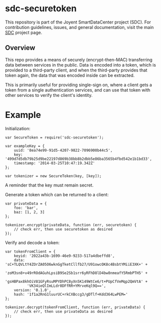 <!--
    This Source Code Form is subject to the terms of the Mozilla Public
    License, v. 2.0. If a copy of the MPL was not distributed with this
    file, You can obtain one at http://mozilla.org/MPL/2.0/.
-->

<!--
    Copyright (c) 2014, Joyent, Inc.
-->

# sdc-securetoken

This repository is part of the Joyent SmartDataCenter project (SDC).  For 
contribution guidelines, issues, and general documentation, visit the main
[SDC](http://github.com/joyent/sdc) project page.

## Overview

This repo provides a means of securely (encrypt-then-MAC) transferring data
between services in the public. Data is encoded into a token, which is provided
to a third-party client, and when the third-party provides that token again,
the data that was encoded inside can be extracted.

This is primarily useful for providing single-sign on, where a client gets a
token from a single authentication services, and can use that token with other
services to verify the client's identity.


# Example

Initialization:

    var SecureToken = require('sdc-securetoken');
    
    var exampleKey = {
        uuid: '8ea74e99-91d5-4207-9822-7096900b44c5',
        key: '499d7d5db79b25d9be22197d869b38bb8b2dbb5e86ba3565b4fbd542e1b1bd33',
        timestamp: '2014-03-25T10:47:19.342Z'
    };
    
    var tokenizer = new SecureToken(key, [key]);

A reminder that the key must remain secret.

Generate a token which can be returned to a client:

    var privateData = {
        foo: 'bar',
        baz: [1, 2, 3]
    };

    tokenizer.encrypt(privateData, function (err, securetoken) {
        // check err, then use securetoken as desired
    });

Verify and decode a token:

    var tokenFromClient = {
        keyid: '2022a43b-1699-46e9-9233-517a4dbeffd8',
        data: 'sC+TLQVLtY4ZOrZA05O6wknGgTketCllfb27/U91owcOK8c4BsbtYMiiE3XK+' +
              'zoM3sn8+v49rROdAGuhLpsiB9Se2Sb1srr6yRFhD8lD4bw8nmeafY5RmbPTH5' +
              'gsHBPax8khOiV81GFyRsuMPYDhPC8yXn5K149WtCe6/t+PUpCfVeMqp2QmVtA' +
              'VK34ieQlImLLdr0DFfRR+YMrveKql9Q==',
        version: '0.1.0',
        hash: '1f1a2RnG1luurUC+rkCXBccg3/gDTlf+Kdd364LwPEM='
    };

    tokenizer.decrypt(tokenFromClient, function (err, privateData) {
        // check err, then use privateData as desired
    });
